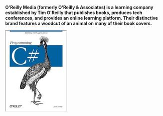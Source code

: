 <b> O'Reilly Media (formerly O'Reilly & Associates) is a learning company established by Tim O'Reilly that publishes books, produces tech conferences, and provides an online learning platform. Their distinctive brand features a woodcut of an animal on many of their book covers.</b> 


![csharp_book](сsharp.jpg)
